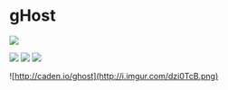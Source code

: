 # gHost

![](http://i.imgur.com/nNfP2I0.png)

![](http://i.imgur.com/lYdVsxQ.png)
![](http://i.imgur.com/3FgX24L.png)
![](http://i.imgur.com/SYXyVWO.png)

![http://caden.io/ghost](http://i.imgur.com/dzi0TcB.png)
